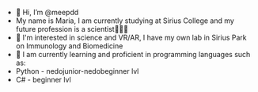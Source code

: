 - 👋 Hi, I’m @meepdd
- My name is Maria, I am currently studying at Sirius College 
and my future profession is a scientist👩🏼‍🔬
- 👀 I'm interested in science and VR/AR, 
I have my own lab in Sirius Park on Immunology and Biomedicine
- 🌱 I am currently learning and proficient in programming languages such as:
- Python -  nedojunior-nedobeginner lvl
- C# - beginner lvl

<!---
meepdd/meepdd is a ✨ special ✨ repository because its `README.md` (this file) appears on your GitHub profile.
You can click the Preview link to take a look at your changes.
--->
